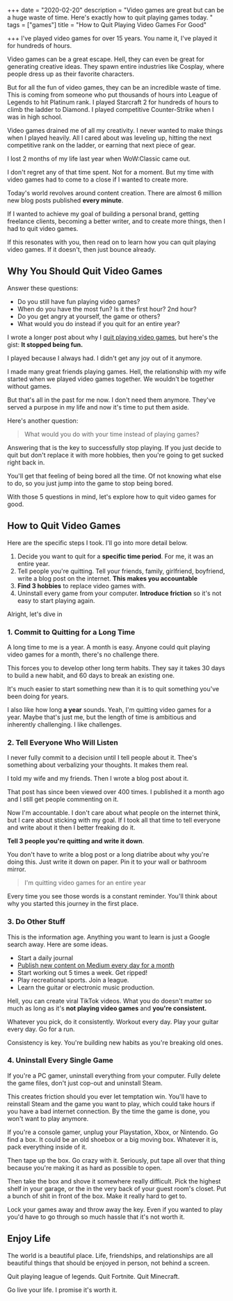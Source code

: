 +++
date = "2020-02-20"
description = "Video games are great but can be a huge waste of time. Here's exactly how to quit playing games today. "
tags = ["games"]
title = "How to Quit Playing Video Games For Good"

+++
I've played video games for over 15 years. You name it, I've played it for hundreds of hours. 

Video games can be a great escape. Hell, they can even be great for generating creative ideas. They spawn entire industries like Cosplay, where people dress up as their favorite characters.

But for all the fun of video games, they can be an incredible waste of time. This is coming from someone who put thousands of hours into League of Legends to hit Platinum rank. I played Starcraft 2 for hundreds of hours to climb the ladder to Diamond. I played competitive Counter-Strike when I was in high school.

Video games drained me of all my creativity. I never wanted to make things when I played heavily. All I cared about was leveling up, hitting the next competitive rank on the ladder, or earning that next piece of gear.

I lost 2 months of my life last year when WoW:Classic came out.

I don't regret any of that time spent. Not for a moment. But my time with video games had to come to a close if I wanted to create more.

Today's world revolves around content creation. There are almost 6 million new blog posts published **every minute**.

If I wanted to achieve my goal of building a personal brand, getting freelance clients, becoming a better writer, and to create more things, then I had to quit video games.

If this resonates with you, then read on to learn how you can quit playing video games. If it doesn't, then just bounce already.

## Why You Should Quit Video Games

Answer these questions:

* Do you still have fun playing video games?
* When do you have the most fun? Is it the first hour? 2nd hour?
* Do you get angry at yourself, the game or others?
* What would you do instead if you quit for an entire year?

I wrote a longer post about why I [quit playing video games](https://nicklafferty.com/blog/why-im-quitting-video-games-for-an-entire-year/), but here's the gist: **It stopped being fun.**

I played because I always had. I didn't get any joy out of it anymore.

I made many great friends playing games. Hell, the relationship with my wife started when we played video games together. We wouldn't be together without games.

But that's all in the past for me now. I don't need them anymore. They've served a purpose in my life and now it's time to put them aside.

Here's another question:

> What would you do with your time instead of playing games?

Answering that is the key to successfully stop playing. If you just decide to quit but don't replace it with more hobbies, then you're going to get sucked right back in.

You'll get that feeling of being bored all the time. Of not knowing what else to do, so you just jump into the game to stop being bored.

With those 5 questions in mind, let's explore how to quit video games for good.

## How to Quit Video Games

Here are the specific steps I took. I'll go into more detail below.

1. Decide you want to quit for a **specific time period**. For me, it was an entire year.
2. Tell people you're quitting. Tell your friends, family, girlfriend, boyfriend, write a blog post on the internet. **This makes you accountable**
3. **Find 3 hobbies** to replace video games with.
4. Uninstall every game from your computer. **Introduce friction** so it's not easy to start playing again.

Alright, let's dive in

### 1. Commit to Quitting for a Long Time

A long time to me is a year. A month is easy. Anyone could quit playing video games for a month, there's no challenge there.

This forces you to develop other long term habits. They say it takes 30 days to build a new habit, and 60 days to break an existing one.

It's much easier to start something new than it is to quit something you've been doing for years.

I also like how long **a year** sounds. Yeah, I'm quitting video games for a year. Maybe that's just me, but the length of time is ambitious and inherently challenging. I like challenges.

### 2. Tell Everyone Who Will Listen

I never fully commit to a decision until I tell people about it. Thee's something about verbalizing your thoughts. It makes them real.

I told my wife and my friends. Then I wrote a blog post about it.

That post has since been viewed over 400 times. I published it a month ago and I still get people commenting on it.

Now I'm accountable. I don't care about what people on the internet think, but I care about sticking with my goal. If I took all that time to tell everyone and write about it then I better freaking do it.

**Tell 3 people you're quitting and write it down**.

You don't have to write a blog post or a long diatribe about why you're doing this. Just write it down on paper. Pin it to your wall or bathroom mirror.

> I'm quitting video games for an entire year

Every time you see those words is a constant reminder. You'll think about why you started this journey in the first place.

### 3. Do Other Stuff

This is the information age. Anything you want to learn is just a Google search away. Here are some ideas.

* Start a daily journal
* [Publish new content on Medium every day for a month](https://nicklafferty.com/blog/why-im-publishing-new-content-every-day-in-february/)
* Start working out 5 times a week. Get ripped!
* Play recreational sports. Join a league.
* Learn the guitar or electronic music production.

Hell, you can create viral TikTok videos. What you do doesn't matter so much as long as it's **not playing video games** and **you're consistent.**

Whatever you pick, do it consistently. Workout every day. Play your guitar every day. Go for a run.

Consistency is key. You're building new habits as you're breaking old ones.

### 4. Uninstall Every Single Game

If you're a PC gamer, uninstall everything from your computer. Fully delete the game files, don't just cop-out and uninstall Steam.

This creates friction should you ever let temptation win. You'll have to reinstall Steam and the game you want to play, which could take hours if you have a bad internet connection. By the time the game is done, you won't want to play anymore.

If you're a console gamer, unplug your Playstation, Xbox, or Nintendo. Go find a box. It could be an old shoebox or a big moving box. Whatever it is, pack everything inside of it.

Then tape up the box. Go crazy with it. Seriously, put tape all over that thing because you're making it as hard as possible to open.

Then take the box and shove it somewhere really difficult. Pick the highest shelf in your garage, or the in the very back of your guest room's closet. Put a bunch of shit in front of the box. Make it really hard to get to.

Lock your games away and throw away the key. Even if you wanted to play you'd have to go through so much hassle that it's not worth it.

## Enjoy Life

The world is a beautiful place. Life, friendships, and relationships are all beautiful things that should be enjoyed in person, not behind a screen.

Quit playing league of legends. Quit Fortnite. Quit Minecraft.

Go live your life. I promise it's worth it.